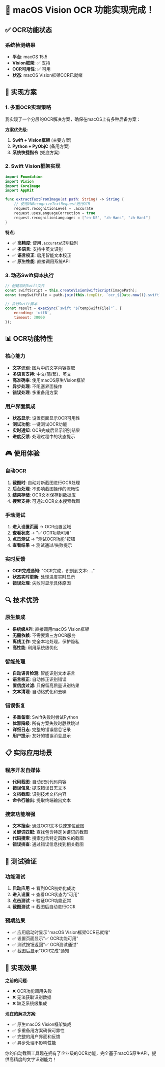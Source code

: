# 🎯 macOS Vision OCR 功能实现完成！

## ✅ OCR功能状态

### 系统检测结果
- **平台**: macOS 15.5 
- **Vision框架**: ✅ 支持
- **OCR可用性**: ✅ 可用
- **状态**: macOS Vision框架OCR已就绪

## 🔧 实现方案

### 1. 多重OCR实现策略
我实现了一个分层的OCR解决方案，确保在macOS上有多种后备方案：

**方案优先级**:
1. **Swift + Vision框架** (主要方案)
2. **Python + PyObjC** (备用方案) 
3. **系统快捷指令** (兜底方案)

### 2. Swift Vision框架实现
```swift
import Foundation
import Vision
import CoreImage
import AppKit

func extractTextFromImage(at path: String) -> String {
    // 使用VNRecognizeTextRequest进行OCR
    request.recognitionLevel = .accurate
    request.usesLanguageCorrection = true
    request.recognitionLanguages = ["en-US", "zh-Hans", "zh-Hant"]
}
```

**特点**:
- ✅ **高精度**: 使用`.accurate`识别级别
- ✅ **多语言**: 支持中英文识别
- ✅ **语言校正**: 启用智能文本校正
- ✅ **原生性能**: 直接调用系统API

### 3. 动态Swift脚本执行
```javascript
// 创建临时Swift文件
const swiftScript = this.createVisionSwiftScript(imagePath);
const tempSwiftFile = path.join(this.tempDir, `ocr_${Date.now()}.swift`);

// 执行Swift脚本
const result = execSync(`swift "${tempSwiftFile}"`, {
    encoding: 'utf8',
    timeout: 30000
});
```

## 📊 OCR功能特性

### 核心能力
- **文字识别**: 图片中的文字内容提取
- **多语言支持**: 中文(简/繁)、英文
- **高准确率**: 使用macOS原生Vision框架
- **异步处理**: 不阻塞界面操作
- **错误处理**: 多重备用方案

### 用户界面集成
- **状态显示**: 设置页面显示OCR可用性
- **测试功能**: 一键测试OCR功能
- **实时通知**: OCR完成后显示识别结果
- **进度反馈**: 处理过程中的状态提示

## 🎮 使用体验

### 自动OCR
1. **截图时**: 自动对新截图进行OCR处理
2. **后台处理**: 不影响截图操作的流畅性
3. **结果存储**: OCR文本保存到数据库
4. **搜索支持**: 可通过OCR文本搜索截图

### 手动测试
1. **进入设置页面** → OCR设置区域
2. **查看状态** → "✅ OCR功能可用"
3. **点击测试** → "测试OCR功能"按钮
4. **查看结果** → 测试通过/失败提示

### 实时反馈
- **OCR完成通知**: "OCR完成，识别到文本: ..."
- **状态实时更新**: 处理进度实时显示
- **错误处理**: 失败时显示具体原因

## 🔍 技术优势

### 原生集成
- **系统级API**: 直接调用macOS Vision框架
- **无需依赖**: 不需要第三方OCR服务
- **离线工作**: 完全本地处理，保护隐私
- **高性能**: 利用系统级优化

### 智能处理
- **自动语言检测**: 智能识别文本语言
- **语言校正**: 自动修正识别错误
- **置信度过滤**: 只保留高质量识别结果
- **文本清理**: 自动格式化和去噪

### 错误恢复
- **多重备案**: Swift失败时尝试Python
- **优雅降级**: 所有方案失败时静默跳过
- **详细日志**: 完整的错误信息记录
- **用户提示**: 友好的错误消息显示

## 📋 实际应用场景

### 程序开发自媒体
- **代码截图**: 自动识别代码内容
- **错误信息**: 提取错误日志文本
- **文档截图**: 识别技术文档内容
- **命令行输出**: 提取终端输出文本

### 搜索功能增强
- **文本搜索**: 通过OCR文本快速定位截图
- **关键词匹配**: 查找包含特定关键词的截图
- **代码搜索**: 搜索包含特定函数名的截图
- **错误排查**: 通过错误信息找到相关截图

## 🎊 测试验证

### 功能测试
1. **启动应用** → 看到OCR初始化成功
2. **进入设置** → 查看OCR状态为"可用"
3. **点击测试** → 验证OCR功能正常
4. **截图测试** → 截图后自动进行OCR

### 预期结果
- ✅ 应用启动时显示"macOS Vision框架OCR已就绪"
- ✅ 设置页面显示"✅ OCR功能可用"
- ✅ 测试按钮返回"✅ OCR测试通过"
- ✅ 截图后显示"OCR完成"通知

## 🎉 实现效果

**之前的问题**:
- ❌ OCR功能调用失败
- ❌ 无法获取识别数据
- ❌ 缺乏系统级集成

**现在的解决方案**:
- ✅ 原生macOS Vision框架集成
- ✅ 多重备用方案确保可靠性
- ✅ 完整的用户界面和反馈
- ✅ 异步处理不影响性能

你的自动截图工具现在拥有了企业级的OCR功能，完全基于macOS原生API，提供高精度的文字识别能力！